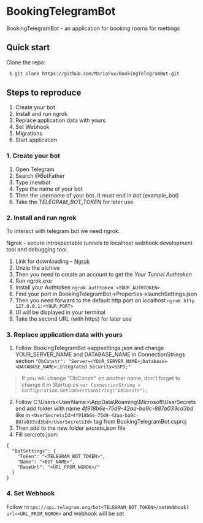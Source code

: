# BookingTelegramBot

BookingTelegramBot - an application for booking rooms for mettings

## Quick start

Clone the repo:

```bash
 $ git clone https://github.com/MariaFux/BookingTelegramBot.git
```

## Steps to reproduce

1.  Create your bot
2.  Install and run ngrok
3.  Replace application data with yours
4.  Set Webhook
5.  Migrations
6.  Start application

### 1.  Create your bot

1.  Open Telegram
2.  Search @BotFather
3.  Type /newbot
4.  Type the name of your bot
5.  Then the username of your bot. It must end in _bot_ (example_bot)
6.  Take the *TELEGRAM_BOT_TOKEN* for later use

### 2.  Install and run ngrok

To interact with telegram bot we need ngrok.

Ngrok - secure introspectable tunnels to localhost webhook development tool and debugging tool.

1.  Link for downloading - [Ngrok](https://ngrok.com/download)
2.  Unzip the atchive
3.  Then you need to create an account to get the *Your Tunnel Authtoken*
4.  Run ngrok.exe
5.  Install your Authtoken
`ngrok authtoken <YOUR_AUTHTOKEN>`
6.  Find your port in BookingTelegramBot->Properties->launchSettings.json
7.  Then you need forward to the default http port on localhost
`ngrok http 127.0.0.1:<YOUR_PORT>`
8.  UI will be displayed in your terminal
9.  Take the second URL (with https) for later use

### 3.  Replace application data with yours

1.  Follow BookingTelegramBot->appsettings.json and change YOUR_SERVER_NAME and DATABASE_NAME in ConnectionStrings section 
`"DbConstr": "Server=<YOUR_SERVER_NAME>;Database=<DATABASE_NAME>;Integrated Security=SSPI;"`

>If you will change "DbConstr" on another name, don't forget to change it in Startup.cs 
`var ConnectionString = Configuration.GetConnectionString("DbConstr");`

2.  Follow C:\Users\<UserName>\AppData\Roaming\Microsoft\UserSecrets and add folder with name _4f918b6e-75d9-42aa-ba9c-887a033cd3bd_ like in `<UserSecretsId>4f918b6e-75d9-42aa-ba9c-887a033cd3bd</UserSecretsId>` tag from BookingTelegramBot.csproj
3.  Then add to the new folder *secrets.json* file
4.  Fill sercrets.json:

```
{
  "BotSettings": {
    "Token": "<TELEGRAM_BOT_TOKEN>",
    "Name": "<BOT_NAME>",
    "BaseUrl": "<URL_FROM_NGROK>/"
  }
}
```

### 4.  Set Webhook

Follow `https://api.telegram.org/bot<TELEGRAM_BOT_TOKEN>/setWebhook?url=<URL_FROM_NGROK>` and webhook will be set